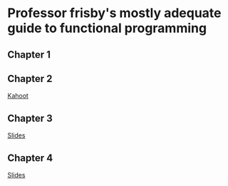 # Professor frisby's mostly adequate guide to functional programming

## Chapter 1

## Chapter 2
[Kahoot](https://create.kahoot.it/share/fp-from-zero-chapter-2/5ded9f3c-8360-4ab8-883e-0458cdadaa66)

## Chapter 3
[Slides](https://docs.google.com/presentation/d/1ibel2fYePTLf2qem6EuKiloax5HH3dGTSH3cRTpK-HA/edit?usp=sharing)

## Chapter 4
[Slides](https://docs.google.com/presentation/d/1oKBhiMZxVtQ-datMhFsbCGpv3jTu2YQKCb8y2KlpMhU/edit?usp=sharing)